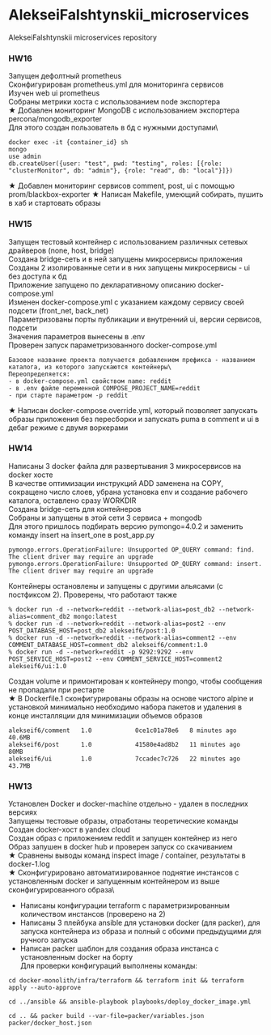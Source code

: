 # AlekseiFalshtynskii_microservices
AlekseiFalshtynskii microservices repository

### HW16
Запущен дефолтный prometheus\
Сконфигурирован prometheus.yml для мониторинга сервисов\
Изучен web ui prometheus\
Собраны метрики хоста с использованием node экспортера\
★ Добавлен мониторинг MongoDB с использованием экспортера percona/mongodb_exporter\
Для этого создан пользователь в бд с нужными доступами\
```
docker exec -it {container_id} sh
mongo
use admin
db.createUser({user: "test", pwd: "testing", roles: [{role: "clusterMonitor", db: "admin"}, {role: "read", db: "local"}]})
```
★ Добавлен мониторинг сервисов comment, post, ui с помощью prom/blackbox-exporter
★ Написан Makefile, умеющий собирать, пушить в хаб и стартовать образы

### HW15
Запущен тестовый контейнер с использованием различных сетевых драйверов (none, host, bridge)\
Создана bridge-сеть и в ней запущены микросервисы приложения\
Созданы 2 изолированные сети и в них запущены микросервисы - ui без доступа к бд\
Приложение запущено по декларативному описанию docker-compose.yml\
Изменен docker-compose.yml с указанием каждому сервису своей подсети (front_net, back_net)\
Параметризованы порты публикации и внутренний ui, версии сервисов, подсети\
Значения параметров вынесены в .env\
Проверен запуск параметризованного docker-compose.yml
```
Базовое название проекта получается добавлением префикса - названием каталога, из которого запускаются контейнеры\
Переопределяется:
- в docker-compose.yml свойством name: reddit
- в .env файле переменной COMPOSE_PROJECT_NAME=reddit
- при старте параметром -p reddit
```
★ Написан docker-compose.override.yml, который позволяет запускать образы приложения без пересборки и запускать puma в comment и ui в дебаг режиме с двумя воркерами

### HW14
Написаны 3 docker файла для развертывания 3 микросервисов на docker хосте\
В качестве оптимизации инструкций ADD заменена на COPY, сокращено число слоев, убрана установка env и создание рабочего каталога, оставлено сразу WORKDIR\
Создана bridge-сеть для контейнеров\
Собраны и запущены в этой сети 3 сервиса + mongodb\
Для этого пришлось подбирать версию pymongo=4.0.2 и заменить команду insert на insert_one в post_app.py
```
pymongo.errors.OperationFailure: Unsupported OP_QUERY command: find. The client driver may require an upgrade
pymongo.errors.OperationFailure: Unsupported OP_QUERY command: insert. The client driver may require an upgrade
```
Контейнеры остановлены и запущены с другими альясами (с постфиксом 2). Проверены, что работают также
```
% docker run -d --network=reddit --network-alias=post_db2 --network-alias=comment_db2 mongo:latest
% docker run -d --network=reddit --network-alias=post2 --env POST_DATABASE_HOST=post_db2 alekseif6/post:1.0
% docker run -d --network=reddit --network-alias=comment2 --env COMMENT_DATABASE_HOST=comment_db2 alekseif6/comment:1.0
% docker run -d --network=reddit -p 9292:9292 --env POST_SERVICE_HOST=post2 --env COMMENT_SERVICE_HOST=comment2 alekseif6/ui:1.0
```
Создан volume и примонтирован к контейнеру mongo, чтобы сообщения не пропадали при рестарте\
★ В Dockerfile.1 сконфигурированы образы на основе чистого alpine и установкой минимально необходимо набора пакетов и удаления в конце инсталляции для минимизации объемов образов
```
alekseif6/comment   1.0            0ce1c01a78e6   8 minutes ago    40.6MB
alekseif6/post      1.0            41580e4ad8b2   11 minutes ago   80MB
alekseif6/ui        1.0            7ccadec7c726   22 minutes ago   43.7MB
```

### HW13
Установлен Docker и docker-machine отдельно - удален в последних версиях\
Запущены тестовые образы, отработаны теоретические команды\
Создан docker-хост в yandex cloud\
Создан образ с приложением reddit и запущен контейнер из него\
Образ запушен в docker hub и проверен запуск со скачиванием\
★ Сравнены выводы команд inspect image / container, результаты в docker-1.log\
★ Сконфигурировано автоматизированное поднятие инстансов с установленным docker и запущенным контейнером из выше сконфигурированного образа\
- Написаны конфигурации terraform с параметризированным количеством инстансов (проверено на 2)
- Написаны 3 плейбука ansible для установки docker (для packer), для запуска контейнера из образа и полный с обоими предыдущими для ручного запуска
- Написан packer шаблон для создания образа инстанса с установленным docker на борту\
Для проверки конфигураций выполнены команды:
```
cd docker-monolith/infra/terraform && terraform init && terraform apply --auto-approve
```
```
cd ../ansible && ansible-playbook playbooks/deploy_docker_image.yml
```
```
cd .. && packer build --var-file=packer/variables.json packer/docker_host.json
```
